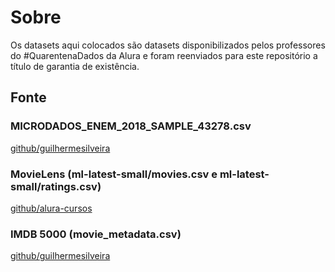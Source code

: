 # Sobre

Os datasets aqui colocados são datasets disponibilizados pelos professores do #QuarentenaDados da Alura e foram reenviados para este repositório a título de garantia de existência.

## Fonte

### MICRODADOS_ENEM_2018_SAMPLE_43278.csv

[github/guilhermesilveira](https://github.com/guilhermesilveira/enem-2018/)

### MovieLens (ml-latest-small/movies.csv e ml-latest-small/ratings.csv)

[github/alura-cursos](https://github.com/alura-cursos/introducao-a-data-science/tree/master/aula0/ml-latest-small)

### IMDB 5000 (movie_metadata.csv)

[github/guilhermesilveira](https://gist.github.com/guilhermesilveira/24e271e68afe8fd257911217b88b2e07)